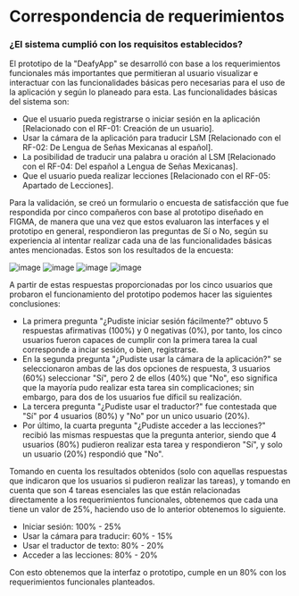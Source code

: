 # Correspondencia de requerimientos

### ¿El sistema cumplió con los requisitos establecidos?

El prototipo de la "DeafyApp" se desarrolló con base a los requerimientos funcionales más importantes que permitieran al usuario visualizar e interactuar con las funcionalidades básicas pero necesarias para el uso de la aplicación y según lo planeado para esta. Las funcionalidades básicas del sistema son:

- Que el usuario pueda registrarse o iniciar sesión en la aplicación [Relacionado con el RF-01: Creación de un usuario].
- Usar la cámara de la aplicación para traducir LSM [Relacionado con el RF-02: De Lengua de Señas Mexicanas al español].
- La posibilidad de traducir una palabra u oración al LSM [Relacionado con el RF-04: Del español a Lengua de Señas Mexicanas].
- Que el usuario pueda realizar lecciones [Relacionado con el RF-05: Apartado de Lecciones].

Para la validación, se creó un formulario o encuesta de satisfacción que fue respondida por cinco compañeros con base al prototipo diseñado en FIGMA, de manera que una vez que estos evaluaron las interfaces y el prototipo en general, respondieron las preguntas de Sí o No, según su experiencia al intentar realizar cada una de las funcionalidades básicas antes mencionadas. Estos son los resultados de la encuesta:

![image](https://github.com/alejandrolopezmldndo/FIS---EQUIPO-6/assets/143463559/6627da08-433b-480f-b126-1d145058bc79)
![image](https://github.com/alejandrolopezmldndo/FIS---EQUIPO-6/assets/143463559/b0ff330a-1903-484e-8c5d-adc7440bb87f)
![image](https://github.com/alejandrolopezmldndo/FIS---EQUIPO-6/assets/143463559/00785dc3-1172-4146-a9b6-68026af11744)
![image](https://github.com/alejandrolopezmldndo/FIS---EQUIPO-6/assets/143463559/f06518bf-0d40-4c79-b208-582d64bff74e)

A partir de estas respuestas proporcionadas por los cinco usuarios que probaron el funcionamiento del prototipo podemos hacer las siguientes conclusiones:

- La primera pregunta "¿Pudiste iniciar sesión fácilmente?" obtuvo 5 respuestas afirmativas (100%) y 0 negativas (0%), por tanto, los cinco usuarios fueron capaces de cumplir con la primera tarea la cual corresponde a inciar sesión, o bien, registrarse. 
- En la segunda pregunta "¿Pudiste usar la cámara de la aplicación?" se seleccionaron ambas de las dos opciones de respuesta, 3 usuarios (60%) seleccionar "Sí", pero 2 de ellos (40%) que "No", eso significa que la mayoría pudo realizar esta tarea sin complicaciones; sin embargo, para dos de los usuarios fue díficil su realización.
- La tercera pregunta "¿Pudiste usar el traductor?" fue contestada que "Sí" por 4 usuarios (80%) y "No" por un unico usuario (20%).
- Por último, la cuarta pregunta "¿Pudiste acceder a las lecciones?" recibió las mismas respuestas que la pregunta anterior, siendo que 4 usuarios (80%) pudieron realizar esta tarea y respondieron "Sí", y solo un usuario (20%) respondió que "No".

Tomando en cuenta los resultados obtenidos (solo con aquellas respuestas que indicaron que los usuarios si pudieron realizar las tareas), y tomando en cuenta que son 4 tareas esenciales las que están relacionadas directamente a los requerimientos funcionales, obtenemos que cada una tiene un valor de 25%, haciendo uso de lo anterior obtenemos lo siguiente.

- Iniciar sesión: 100% - 25%
- Usar la cámara para traducir: 60% - 15%
- Usar el traductor de texto: 80% - 20%
- Acceder a las lecciones: 80% - 20%

Con esto obtenemos que la interfaz o prototipo, cumple en un 80% con los requerimientos funcionales planteados.
